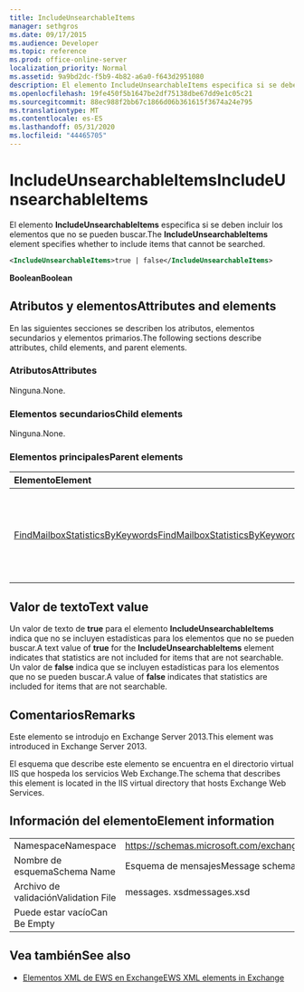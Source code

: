 ```yaml
---
title: IncludeUnsearchableItems
manager: sethgros
ms.date: 09/17/2015
ms.audience: Developer
ms.topic: reference
ms.prod: office-online-server
localization_priority: Normal
ms.assetid: 9a9bd2dc-f5b9-4b82-a6a0-f643d2951080
description: El elemento IncludeUnsearchableItems especifica si se deben incluir los elementos que no se pueden buscar.
ms.openlocfilehash: 19fe450f5b1647be2df75138dbe67dd9e1c05c21
ms.sourcegitcommit: 88ec988f2bb67c1866d06b361615f3674a24e795
ms.translationtype: MT
ms.contentlocale: es-ES
ms.lasthandoff: 05/31/2020
ms.locfileid: "44465705"
---
```

# <a name="includeunsearchableitems"></a><span data-ttu-id="1d30e-103">IncludeUnsearchableItems</span><span class="sxs-lookup"><span data-stu-id="1d30e-103">IncludeUnsearchableItems</span></span>

<span data-ttu-id="1d30e-104">El elemento **IncludeUnsearchableItems** especifica si se deben incluir los elementos que no se pueden buscar.</span><span class="sxs-lookup"><span data-stu-id="1d30e-104">The **IncludeUnsearchableItems** element specifies whether to include items that cannot be searched.</span></span> 
  
```XML
<IncludeUnsearchableItems>true | false</IncludeUnsearchableItems>
```

 <span data-ttu-id="1d30e-105">**Boolean**</span><span class="sxs-lookup"><span data-stu-id="1d30e-105">**Boolean**</span></span>
## <a name="attributes-and-elements"></a><span data-ttu-id="1d30e-106">Atributos y elementos</span><span class="sxs-lookup"><span data-stu-id="1d30e-106">Attributes and elements</span></span>

<span data-ttu-id="1d30e-107">En las siguientes secciones se describen los atributos, elementos secundarios y elementos primarios.</span><span class="sxs-lookup"><span data-stu-id="1d30e-107">The following sections describe attributes, child elements, and parent elements.</span></span>
  
### <a name="attributes"></a><span data-ttu-id="1d30e-108">Atributos</span><span class="sxs-lookup"><span data-stu-id="1d30e-108">Attributes</span></span>

<span data-ttu-id="1d30e-109">Ninguna.</span><span class="sxs-lookup"><span data-stu-id="1d30e-109">None.</span></span>
  
### <a name="child-elements"></a><span data-ttu-id="1d30e-110">Elementos secundarios</span><span class="sxs-lookup"><span data-stu-id="1d30e-110">Child elements</span></span>

<span data-ttu-id="1d30e-111">Ninguna.</span><span class="sxs-lookup"><span data-stu-id="1d30e-111">None.</span></span>
  
### <a name="parent-elements"></a><span data-ttu-id="1d30e-112">Elementos principales</span><span class="sxs-lookup"><span data-stu-id="1d30e-112">Parent elements</span></span>

|<span data-ttu-id="1d30e-113">**Elemento**</span><span class="sxs-lookup"><span data-stu-id="1d30e-113">**Element**</span></span>|<span data-ttu-id="1d30e-114">**Descripción**</span><span class="sxs-lookup"><span data-stu-id="1d30e-114">**Description**</span></span>|
|:-----|:-----|
|[<span data-ttu-id="1d30e-115">FindMailboxStatisticsByKeywords</span><span class="sxs-lookup"><span data-stu-id="1d30e-115">FindMailboxStatisticsByKeywords</span></span>](findmailboxstatisticsbykeywords.md) <br/> |<span data-ttu-id="1d30e-116">Especifica una solicitud para buscar estadísticas de buzón por palabra clave.</span><span class="sxs-lookup"><span data-stu-id="1d30e-116">Specifies a request to search for mailbox statistics by keyword.</span></span>  <br/> |
   
## <a name="text-value"></a><span data-ttu-id="1d30e-117">Valor de texto</span><span class="sxs-lookup"><span data-stu-id="1d30e-117">Text value</span></span>

<span data-ttu-id="1d30e-118">Un valor de texto de **true** para el elemento **IncludeUnsearchableItems** indica que no se incluyen estadísticas para los elementos que no se pueden buscar.</span><span class="sxs-lookup"><span data-stu-id="1d30e-118">A text value of **true** for the **IncludeUnsearchableItems** element indicates that statistics are not included for items that are not searchable.</span></span> <span data-ttu-id="1d30e-119">Un valor de **false** indica que se incluyen estadísticas para los elementos que no se pueden buscar.</span><span class="sxs-lookup"><span data-stu-id="1d30e-119">A value of **false** indicates that statistics are included for items that are not searchable.</span></span> 
  
## <a name="remarks"></a><span data-ttu-id="1d30e-120">Comentarios</span><span class="sxs-lookup"><span data-stu-id="1d30e-120">Remarks</span></span>

<span data-ttu-id="1d30e-121">Este elemento se introdujo en Exchange Server 2013.</span><span class="sxs-lookup"><span data-stu-id="1d30e-121">This element was introduced in Exchange Server 2013.</span></span>
  
<span data-ttu-id="1d30e-122">El esquema que describe este elemento se encuentra en el directorio virtual IIS que hospeda los servicios Web Exchange.</span><span class="sxs-lookup"><span data-stu-id="1d30e-122">The schema that describes this element is located in the IIS virtual directory that hosts Exchange Web Services.</span></span>
  
## <a name="element-information"></a><span data-ttu-id="1d30e-123">Información del elemento</span><span class="sxs-lookup"><span data-stu-id="1d30e-123">Element information</span></span>

|||
|:-----|:-----|
|<span data-ttu-id="1d30e-124">Namespace</span><span class="sxs-lookup"><span data-stu-id="1d30e-124">Namespace</span></span>  <br/> |https://schemas.microsoft.com/exchange/services/2006/messages  <br/> |
|<span data-ttu-id="1d30e-125">Nombre de esquema</span><span class="sxs-lookup"><span data-stu-id="1d30e-125">Schema Name</span></span>  <br/> |<span data-ttu-id="1d30e-126">Esquema de mensajes</span><span class="sxs-lookup"><span data-stu-id="1d30e-126">Message schema</span></span>  <br/> |
|<span data-ttu-id="1d30e-127">Archivo de validación</span><span class="sxs-lookup"><span data-stu-id="1d30e-127">Validation File</span></span>  <br/> |<span data-ttu-id="1d30e-128">messages. xsd</span><span class="sxs-lookup"><span data-stu-id="1d30e-128">messages.xsd</span></span>  <br/> |
|<span data-ttu-id="1d30e-129">Puede estar vacío</span><span class="sxs-lookup"><span data-stu-id="1d30e-129">Can Be Empty</span></span>  <br/> ||
   
## <a name="see-also"></a><span data-ttu-id="1d30e-130">Vea también</span><span class="sxs-lookup"><span data-stu-id="1d30e-130">See also</span></span>



- [<span data-ttu-id="1d30e-131">Elementos XML de EWS en Exchange</span><span class="sxs-lookup"><span data-stu-id="1d30e-131">EWS XML elements in Exchange</span></span>](ews-xml-elements-in-exchange.md)

